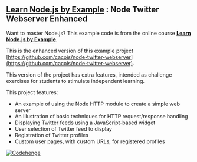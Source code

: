 ## [Learn Node.js by Example](http://www.udemy.com/learn-nodejs-by-example/) : Node Twitter Webserver Enhanced

Want to master Node.js? This example code is from the online course **[Learn Node.js by Example](http://www.udemy.com/learn-nodejs-by-example/)**. 

This is the enhanced version of this example project [https://github.com/cacois/node-twitter-webserver](https://github.com/cacois/node-twitter-webserver). 

This version of the project has extra features, intended as challenge exercises for students to stimulate independent learning. 

This project features:

* An example of using the Node HTTP module to create a simple web server
* An Illustration of basic techniques for HTTP request/response handling
* Displaying Twitter feeds using a JavaScript-based widget
* User selection of Twitter feed to display
* Registration of Twitter profiles
* Custom user pages, with custom URLs, for registered profiles

[![Codehenge](http://codehenge.net/blog/wp-content/uploads/2012/09/xcodehenge-header.png.pagespeed.ic.M0gRSolIa5.png)](http://www.codehenge.net)
